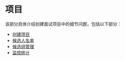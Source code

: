 # 项目

该部分具体介绍创建面试项目中的细节问题，包括以下部分：

* [创建项目](docs/project2.md)
* [候选人名单](docs/project3.md)
* [候选组管理](docs/project4.md)
* [监控统计](docs/project5.md)